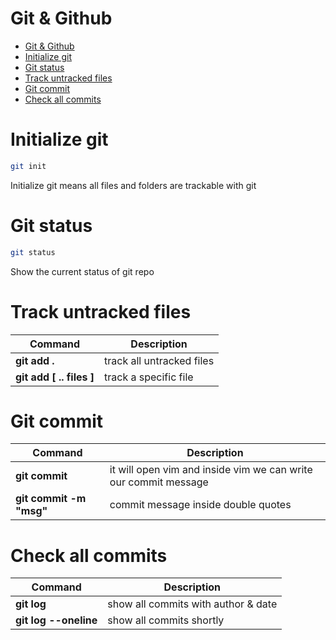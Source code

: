 # Git & Github

- [Git & Github](#git--github)
- [Initialize git](#initialize-git)
- [Git status](#git-status)
- [Track untracked files](#track-untracked-files)
- [Git commit](#git-commit)
- [Check all commits](#check-all-commits)

# Initialize git

```sh
git init
```

Initialize git means all files and folders are trackable with git

# Git status

```sh
git status
```

Show the current status of git repo

# Track untracked files

| Command                  | Description               |
| ------------------------ | ------------------------- |
| **git add .**            | track all untracked files |
| **git add [ .. files ]** | track a specific file     |

# Git commit

| Command                 | Description                                                     |
| ----------------------- | --------------------------------------------------------------- |
| **git commit**          | it will open vim and inside vim we can write our commit message |
| **git commit -m "msg"** | commit message inside double quotes                             |

# Check all commits

| Command               | Description                         |
| --------------------- | ----------------------------------- |
| **git log**           | show all commits with author & date |
| **git log --oneline** | show all commits shortly            |
